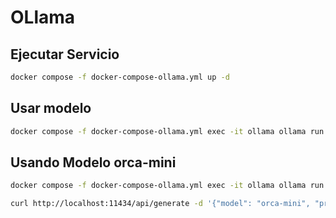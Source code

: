 # OLlama


## Ejecutar Servicio

```sh
docker compose -f docker-compose-ollama.yml up -d
```

## Usar modelo

```sh
docker compose -f docker-compose-ollama.yml exec -it ollama ollama run llama2
```

## Usando Modelo orca-mini

```sh
docker compose -f docker-compose-ollama.yml exec -it ollama ollama run orca-mini
```


```sh
curl http://localhost:11434/api/generate -d '{"model": "orca-mini", "prompt": "Why is the sky blue?"}'
```
